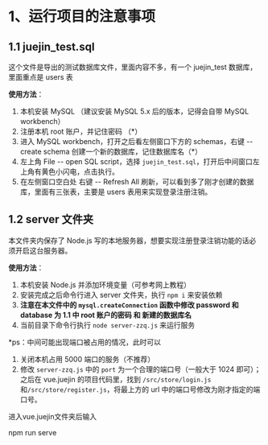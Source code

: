 # 1、运行项目的注意事项
## 1.1 juejin_test.sql
这个文件是导出的测试数据库文件，里面内容不多，有一个 juejin_test 数据库，里面重点是 users 表

**使用方法**：
  1. 本机安装 MySQL （建议安装 MySQL 5.x 后的版本，记得会自带 MySQL workbench）
  2. 注册本机 root 账户，并记住密码 （*）
  3. 进入 MySQL workbench，打开之后看左侧窗口下方的 schemas，右键 -- create schema 创建一个新的数据库，记住数据库名（*）
  4. 左上角 File -- open SQL script，选择 `juejin_test.sql`，打开后中间窗口左上角有黄色小闪电，点击执行。
  5. 在左侧窗口空白处 右键 -- Refresh All 刷新，可以看到多了刚才创建的数据库，里面有三张表，主要是 users 表用来实现登录注册注销。

## 1.2 server 文件夹
本文件夹内保存了 Node.js 写的本地服务器，想要实现注册登录注销功能的话必须开启这台服务器。

**使用方法**：
  1. 本机安装 Node.js 并添加环境变量（可参考网上教程）
  2. 安装完成之后命令行进入 server 文件夹，执行 `npm i` 来安装依赖
  3. **注意在本文件中的 `mysql.createConnection` 函数中修改 password 和 database 为 1.1 中 root 账户的密码 和 新建的数据库名**
  4. 当前目录下命令行执行 `node server-zzq.js` 来运行服务

  *ps：中间可能出现端口被占用的情况，此时可以
  1. 关闭本机占用 5000 端口的服务（不推荐）
  2. 修改 `server-zzq.js` 中的 `port` 为一个合理的端口号（一般大于 1024 即可）；之后在 vue.juejin 的项目代码里，找到 `/src/store/login.js`和`/src/store/register.js`，将最上方的 url 中的端口号修改为刚才指定的端口号。


  进入vue.juejin文件夹后输入

  npm run serve